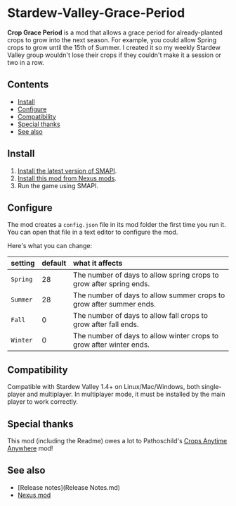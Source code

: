 # Stardew-Valley-Grace-Period
**Crop Grace Period** is a mod that allows a grace period for already-planted crops to grow into the next season. For example, you could allow Spring crops to grow until the 15th of Summer. I created it so my weekly Stardew Valley group wouldn't lose their crops if they couldn't make it a session or two in a row.

## Contents
* [Install](#install)
* [Configure](#configure)
* [Compatibility](#compatibility)
* [Special thanks](#special-thanks)
* [See also](#see-also)

## Install
1. [Install the latest version of SMAPI](https://smapi.io/).
2. [Install this mod from Nexus mods](https://www.nexusmods.com/stardewvalley/mods/7203).
3. Run the game using SMAPI.

## Configure
The mod creates a `config.json` file in its mod folder the first time you run it. You can open that
file in a text editor to configure the mod.

Here's what you can change:

setting              | default     | what it affects
:------------------- | :---------- | :------------------
`Spring`    | 28 | The number of days to allow spring crops to grow after spring ends.
`Summer`    | 28 | The number of days to allow summer crops to grow after summer ends.
`Fall`      | 0 | The number of days to allow fall crops to grow after fall ends.
`Winter`    | 0 | The number of days to allow winter crops to grow after winter ends.

## Compatibility
Compatible with Stardew Valley 1.4+ on Linux/Mac/Windows, both single-player and multiplayer. In
multiplayer mode, it must be installed by the main player to work correctly.

## Special thanks
This mod (including the Readme) owes a lot to Pathoschild's [Crops Anytime Anywhere](https://www.nexusmods.com/stardewvalley/mods/3000) mod!

## See also
* [Release notes](Release Notes.md)
* [Nexus mod](https://www.nexusmods.com/stardewvalley/mods/7203)
